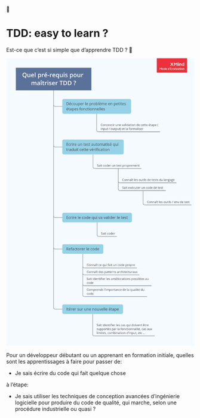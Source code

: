 🤔

# TDD: easy to learn ?

Est-ce que c’est si simple que d’apprendre TDD ? 🤔

[![Quel_pr-requis_pour_matriser_TDD_.png](./Quel_pr-requis_pour_matriser_TDD_.png)](TDD%20easy%20to%20learn%2011d8dd45035f47dea34b596945fd40cc/Quel_pr-requis_pour_matriser_TDD_.png)

Pour un développeur débutant ou un apprenant en formation initiale, quelles sont les apprentissages à faire pour passer de:

-   Je sais écrire du code qui fait quelque chose

à l’étape:

-   Je sais utiliser les techniques de conception avancées d’ingénierie logicielle pour produire du code de qualité, qui marche, selon une procédure industrielle ou quasi ?